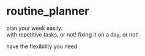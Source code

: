 # routine_planner
plan your week easily:  
with repetitive tasks, or not!
fixing it on a day, or not!

have the flexibility you need